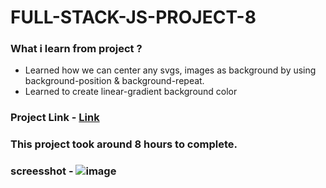 # FULL-STACK-JS-PROJECT-8
### What i learn from project ?
* Learned how we can center any svgs, images as background by using background-position & background-repeat.
* Learned to create linear-gradient background color
### Project Link - [Link](https://cheerful-rolypoly-e12a5a.netlify.app/)
### This project took around 8 hours to complete.
### screesshot - ![image](https://user-images.githubusercontent.com/113286299/195633420-bc301345-f308-4fcd-9306-e95489d661e9.png)
